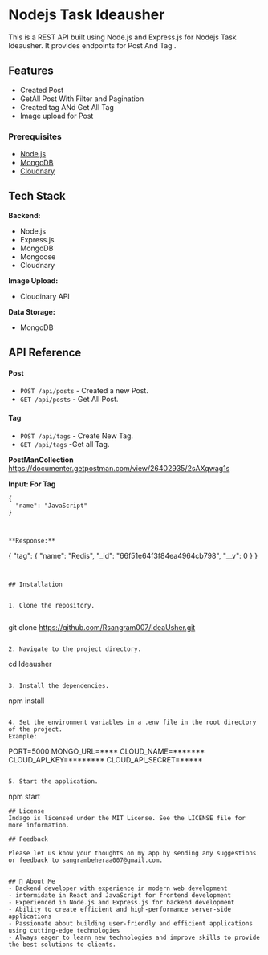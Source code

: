 # Nodejs Task Ideausher
This is a REST API built using Node.js and Express.js for Nodejs Task Ideausher. It provides endpoints for Post And Tag .


## Features

- Created Post
- GetAll Post With Filter and Pagination
- Created tag ANd Get All Tag
- Image upload for Post
 

### Prerequisites

- [Node.js](https://nodejs.org/)
- [MongoDB](https://www.mongodb.com/)
- [Cloudnary](https://cloudinary.com/)

## Tech Stack
**Backend:**
- Node.js
- Express.js
- MongoDB
- Mongoose
- Cloudnary
 

**Image Upload:** 
- Cloudinary API

**Data Storage:** 
- MongoDB

 
## API Reference

#### Post 
- `POST /api/posts` - Created a new Post.
- `GET /api/posts` - Get All Post.

#### Tag
- `POST /api/tags` - Create New Tag.
- `GET /api/tags` -Get all Tag.
 



**PostManCollection** https://documenter.getpostman.com/view/26402935/2sAXqwag1s
 


**Input: For Tag**
```
{
  "name": "JavaScript"
}



**Response:**

```
{
    "tag": {
        "name": "Redis",
        "_id": "66f51e64f3f84ea4964cb798",
        "__v": 0
    }
}
```


## Installation


1. Clone the repository.


```
git clone https://github.com/Rsangram007/IdeaUsher.git
```

2. Navigate to the project directory.

```
cd Ideausher
```

3. Install the dependencies.

```
npm install 
```

4. Set the environment variables in a .env file in the root directory of the project. 
Example:
```
PORT=5000
MONGO_URL=****
CLOUD_NAME=*******
CLOUD_API_KEY=********
CLOUD_API_SECRET=*****
```

5. Start the application.

```
npm start

```
## License
Indago is licensed under the MIT License. See the LICENSE file for more information.

## Feedback

Please let us know your thoughts on my app by sending any suggestions or feedback to sangrambeheraa007@gmail.com.


## 🚀 About Me
- Backend developer with experience in modern web development
- intermidate in React and JavaScript for frontend development
- Experienced in Node.js and Express.js for backend development
- Ability to create efficient and high-performance server-side applications
- Passionate about building user-friendly and efficient applications using cutting-edge technologies
- Always eager to learn new technologies and improve skills to provide the best solutions to clients.



